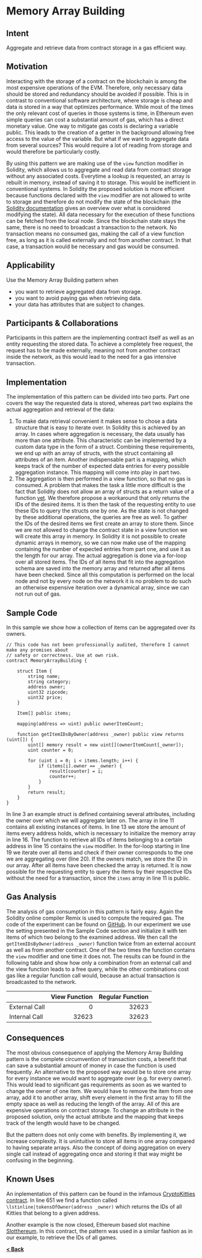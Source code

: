 # Memory Array Building

## Intent

Aggregate and retrieve data from contract storage in a gas efficient way.  

## Motivation

Interacting with the storage of a contract on the blockchain is among the most expensive operations of the EVM. Therefore, only necessary data should be stored and redundancy should be avoided if possible. This is in contrast to conventional software architecture, where storage is cheap and data is stored in a way that optimizes performance. While most of the times the only relevant cost of queries in those systems is time, in Ethereum even simple queries can cost a substantial amount of gas, which has a direct monetary value. One way to mitigate gas costs is declaring a variable public. This leads to the creation of a getter in the background allowing free access to the value of the variable. But what if we want to aggregate data from several sources? This would require a lot of reading from storage and would therefore be particularly costly.

By using this pattern we are making use of the `view` function modifier in Solidity, which allows us to aggregate and read data from contract storage without any associated costs. Everytime a lookup is requested, an array is rebuilt in memory, instead of saving it to storage. This would be inefficient in conventional systems. In Solidity the proposed solution is more efficient because functions declared with the `view` modifier are not allowed to write to storage and therefore do not modify the state of the blockchain (the [Solidity documentation](http://solidity.readthedocs.io/en/v0.4.21/index.html) gives an overview over what is considered modifying the state). All data necessary for the execution of these functions can be fetched from the local node. Since the blockchain state stays the same, there is no need to broadcast a transaction to the network. No transaction means no consumed gas, making the call of a view function free, as long as it is called externally and not from another contract. In that case, a transaction would be necessary and gas would be consumed. 

## Applicability

Use the Memory Array Building pattern when
* you want to retrieve aggregated data from storage.
* you want to avoid paying gas when retrieving data.
* your data has attributes that are subject to changes.

## Participants & Collaborations

Participants in this pattern are the implementing contract itself as well as an entity requesting the stored data. To achieve a completely free request, the request has to be made externally, meaning not from another contract inside the network, as this would lead to the need for a gas intensive transaction.

## Implementation

The implementation of this pattern can be divided into two parts. Part one covers the way the requested data is stored, whereas part two explains the actual aggregation and retrieval of the data:
1. To make data retrieval convenient it makes sense to chose a data structure that is easy to iterate over. In Solidity this is achieved by an array. In cases where aggregation is necessary, the data usually has more than one attribute. This characteristic can be implemented by a custom data type in the form of a struct. Combining these requirements, we end up with an array of structs, with the struct containing all attributes of an item. Another indispensable part is a mapping, which keeps track of the number of expected data entries for every possible aggregation instance. This mapping will come into play in part two.
2. The aggregation is then performed in a view function, so that no gas is consumed. A problem that makes the task a little more difficult is the fact that Solidity does not allow an array of structs as a return value of a function [yet](https://github.com/ethereum/solidity/issues/2948). We therefore propose a workaround that only returns the IDs of the desired items. It is then the task of the requesting entity to use these IDs to query the structs one by one. As the state is not changed by these additional operations, the queries are free as well. To gather the IDs of the desired items we first create an array to store them. Since we are not allowed to change the contract state in a view function we will create this array in memory. In Solidity it is not possible to create dynamic arrays in memory, so we can now make use of the mapping containing the number of expected entries from part one, and use it as the length for our array. The actual aggregation is done via a for-loop over all stored items. The IDs of all items that fit into the aggregation schema are saved into the memory array and returned after all items have been checked. Since all this computation is performed on the local node and not by every node on the network it is no problem to do such an otherwise expensive iteration over a dynamical array, since we can not run out of gas.

## Sample Code

In this sample we show how a collection of items can be aggregated over its owners.
```Solidity
// This code has not been professionally audited, therefore I cannot make any promises about
// safety or correctness. Use at own risk.
contract MemoryArrayBuilding {

    struct Item {
        string name;
        string category;
        address owner;
        uint32 zipcode;
        uint32 price;
    }

    Item[] public items;

    mapping(address => uint) public ownerItemCount;

    function getItemIDsByOwner(address _owner) public view returns (uint[]) {
        uint[] memory result = new uint[](ownerItemCount[_owner]);
        uint counter = 0;
        
        for (uint i = 0; i < items.length; i++) {
            if (items[i].owner == _owner) {
                result[counter] = i;
                counter++;
            }
        }
        return result;
    }
}
```

In line 3 an example struct is defined containing several attributes, including the owner over which we will aggregate later on. The array in line 11 contains all existing instances of items. In line 13 we store the amount of items every address holds, which is necessary to initialize the memory array in line 16. The function to retrieve all IDs of items belonging to a certain address in line 15 contains the `view` modifier. In the for-loop starting in line 19 we iterate over all items and check if their owner corresponds to the one we are aggregating over (line 20). If the owners match, we store the ID in our array. After all items have been checked the array is returned. It is now possible for the requesting entity to query the items by their respective IDs without the need for a transaction, since the `items` array in line 11 is public.

## Gas Analysis

The analysis of gas consumption in this pattern is fairly easy. Again the Solidity online compiler Remix is used to compute the required gas. The code of the experiment can be found on [GitHub](https://github.com/fravoll/solidity-patterns/blob/master/MemoryArrayBuilding/MemoryArrayBuildingGasExample.sol). In our experiment we use the setting presented in the Sample Code section and initialize it with ten items of which two belong to the examined address. We then call the `getItemIDsByOwner(address _owner)` function twice from an external account as well as from another contract. One of the two times the function contains the `view` modifier and one time it does not. The results can be found in the following table and show how only a combination from an external call and the view function leads to a free query, while the other combinations cost gas like a regular function call would, because an actual transaction is broadcasted to the network.

|         | View Function           | Regular Function  |
| :------------ | -------------:| -----:|
| External Call      | 0 | 32623 |
| Internal Call      | 32623      |   32623 |

## Consequences
The most obvious consequence of applying the Memory Array Building pattern is the complete circumvention of transaction costs, a benefit that can save a substantial amount of money in case the function is used frequently. An alternative to the proposed way would be to store one array for every instance we would want to aggregate over (e.g. for every owner). This would lead to significant gas requirements as soon as we wanted to change the owner of one item. We would have to remove the item from one array, add it to another array, shift every element in the first array to fill the empty space as well as reducing the length of the array. All of this are expensive operations on contract storage. To change an attribute in the proposed solution, only the actual attribute and the mapping that keeps track of the length would have to be changed.

But the pattern does not only come with benefits. By implementing it, we increase complexity. It is unintuitive to store all items in one array compared to having separate arrays. Also the concept of doing aggregation on every single call instead of aggregating once and storing it that way might be confusing in the beginning.

## Known Uses
An inplementation of this pattern can be found in the infamous [CryptoKitties contract](https://etherscan.io/address/0x06012c8cf97bead5deae237070f9587f8e7a266d\#code). In line 651 we find a function called `\lstinline|tokensOfOwner(address _owner)` which returns the IDs of all Kitties that belong to a given address.

Another example is the now closed, Ethereum based slot machine [Slotthereum](https://etherscan.io/address/0xda8fe472e1beae12973fa48e9a1d9595f752fce0\#code). In this contract, the pattern was used in a similar fashion as in our example, to retrieve the IDs of all games. 

[**< Back**](https://fravoll.github.io/solidity-patterns/)

